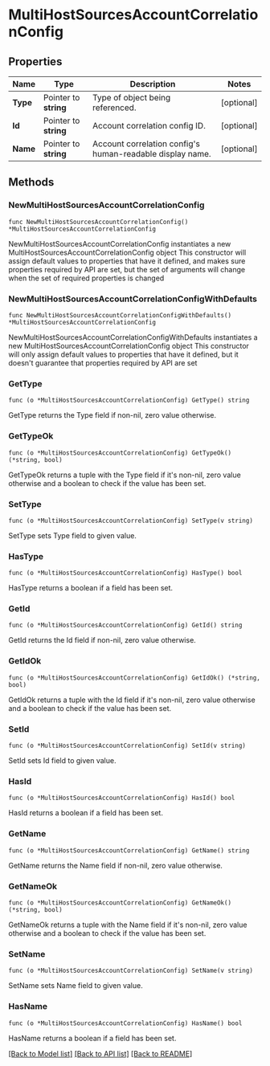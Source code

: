 # MultiHostSourcesAccountCorrelationConfig

## Properties

Name | Type | Description | Notes
------------ | ------------- | ------------- | -------------
**Type** | Pointer to **string** | Type of object being referenced. | [optional] 
**Id** | Pointer to **string** | Account correlation config ID. | [optional] 
**Name** | Pointer to **string** | Account correlation config&#39;s human-readable display name. | [optional] 

## Methods

### NewMultiHostSourcesAccountCorrelationConfig

`func NewMultiHostSourcesAccountCorrelationConfig() *MultiHostSourcesAccountCorrelationConfig`

NewMultiHostSourcesAccountCorrelationConfig instantiates a new MultiHostSourcesAccountCorrelationConfig object
This constructor will assign default values to properties that have it defined,
and makes sure properties required by API are set, but the set of arguments
will change when the set of required properties is changed

### NewMultiHostSourcesAccountCorrelationConfigWithDefaults

`func NewMultiHostSourcesAccountCorrelationConfigWithDefaults() *MultiHostSourcesAccountCorrelationConfig`

NewMultiHostSourcesAccountCorrelationConfigWithDefaults instantiates a new MultiHostSourcesAccountCorrelationConfig object
This constructor will only assign default values to properties that have it defined,
but it doesn't guarantee that properties required by API are set

### GetType

`func (o *MultiHostSourcesAccountCorrelationConfig) GetType() string`

GetType returns the Type field if non-nil, zero value otherwise.

### GetTypeOk

`func (o *MultiHostSourcesAccountCorrelationConfig) GetTypeOk() (*string, bool)`

GetTypeOk returns a tuple with the Type field if it's non-nil, zero value otherwise
and a boolean to check if the value has been set.

### SetType

`func (o *MultiHostSourcesAccountCorrelationConfig) SetType(v string)`

SetType sets Type field to given value.

### HasType

`func (o *MultiHostSourcesAccountCorrelationConfig) HasType() bool`

HasType returns a boolean if a field has been set.

### GetId

`func (o *MultiHostSourcesAccountCorrelationConfig) GetId() string`

GetId returns the Id field if non-nil, zero value otherwise.

### GetIdOk

`func (o *MultiHostSourcesAccountCorrelationConfig) GetIdOk() (*string, bool)`

GetIdOk returns a tuple with the Id field if it's non-nil, zero value otherwise
and a boolean to check if the value has been set.

### SetId

`func (o *MultiHostSourcesAccountCorrelationConfig) SetId(v string)`

SetId sets Id field to given value.

### HasId

`func (o *MultiHostSourcesAccountCorrelationConfig) HasId() bool`

HasId returns a boolean if a field has been set.

### GetName

`func (o *MultiHostSourcesAccountCorrelationConfig) GetName() string`

GetName returns the Name field if non-nil, zero value otherwise.

### GetNameOk

`func (o *MultiHostSourcesAccountCorrelationConfig) GetNameOk() (*string, bool)`

GetNameOk returns a tuple with the Name field if it's non-nil, zero value otherwise
and a boolean to check if the value has been set.

### SetName

`func (o *MultiHostSourcesAccountCorrelationConfig) SetName(v string)`

SetName sets Name field to given value.

### HasName

`func (o *MultiHostSourcesAccountCorrelationConfig) HasName() bool`

HasName returns a boolean if a field has been set.


[[Back to Model list]](../README.md#documentation-for-models) [[Back to API list]](../README.md#documentation-for-api-endpoints) [[Back to README]](../README.md)


